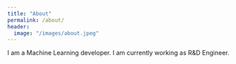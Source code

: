 ```yaml
---
title: "About"
permalink: /about/
header:
  image: "/images/about.jpeg"
---
```


I am a Machine Learning developer. I am currently working as R&D Engineer.